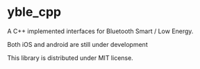 yble_cpp
=======

A C++ implemented interfaces for Bluetooth Smart / Low Energy.

Both iOS and android are still under development

This library is distributed under MIT license.
